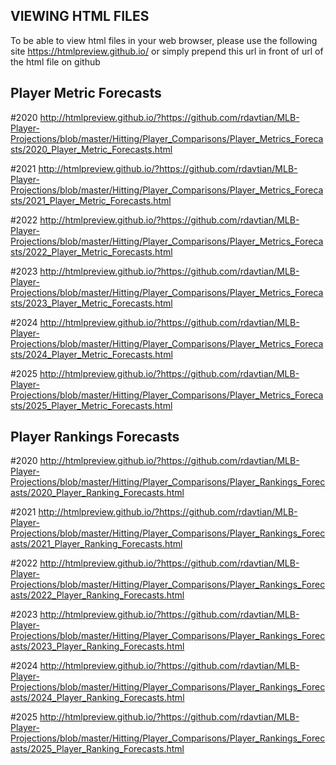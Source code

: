 ## VIEWING HTML FILES 
To be able to view html files in your web browser, please use the following site https://htmlpreview.github.io/ or simply prepend this url
in front of url of the html file on github 

## Player Metric Forecasts 

#2020
http://htmlpreview.github.io/?https://github.com/rdavtian/MLB-Player-Projections/blob/master/Hitting/Player_Comparisons/Player_Metrics_Forecasts/2020_Player_Metric_Forecasts.html

#2021
http://htmlpreview.github.io/?https://github.com/rdavtian/MLB-Player-Projections/blob/master/Hitting/Player_Comparisons/Player_Metrics_Forecasts/2021_Player_Metric_Forecasts.html

#2022
http://htmlpreview.github.io/?https://github.com/rdavtian/MLB-Player-Projections/blob/master/Hitting/Player_Comparisons/Player_Metrics_Forecasts/2022_Player_Metric_Forecasts.html

#2023
http://htmlpreview.github.io/?https://github.com/rdavtian/MLB-Player-Projections/blob/master/Hitting/Player_Comparisons/Player_Metrics_Forecasts/2023_Player_Metric_Forecasts.html

#2024
http://htmlpreview.github.io/?https://github.com/rdavtian/MLB-Player-Projections/blob/master/Hitting/Player_Comparisons/Player_Metrics_Forecasts/2024_Player_Metric_Forecasts.html

#2025
http://htmlpreview.github.io/?https://github.com/rdavtian/MLB-Player-Projections/blob/master/Hitting/Player_Comparisons/Player_Metrics_Forecasts/2025_Player_Metric_Forecasts.html

## Player Rankings Forecasts

#2020
http://htmlpreview.github.io/?https://github.com/rdavtian/MLB-Player-Projections/blob/master/Hitting/Player_Comparisons/Player_Rankings_Forecasts/2020_Player_Ranking_Forecasts.html

#2021
http://htmlpreview.github.io/?https://github.com/rdavtian/MLB-Player-Projections/blob/master/Hitting/Player_Comparisons/Player_Rankings_Forecasts/2021_Player_Ranking_Forecasts.html

#2022
http://htmlpreview.github.io/?https://github.com/rdavtian/MLB-Player-Projections/blob/master/Hitting/Player_Comparisons/Player_Rankings_Forecasts/2022_Player_Ranking_Forecasts.html

#2023
http://htmlpreview.github.io/?https://github.com/rdavtian/MLB-Player-Projections/blob/master/Hitting/Player_Comparisons/Player_Rankings_Forecasts/2023_Player_Ranking_Forecasts.html

#2024
http://htmlpreview.github.io/?https://github.com/rdavtian/MLB-Player-Projections/blob/master/Hitting/Player_Comparisons/Player_Rankings_Forecasts/2024_Player_Ranking_Forecasts.html

#2025
http://htmlpreview.github.io/?https://github.com/rdavtian/MLB-Player-Projections/blob/master/Hitting/Player_Comparisons/Player_Rankings_Forecasts/2025_Player_Ranking_Forecasts.html
